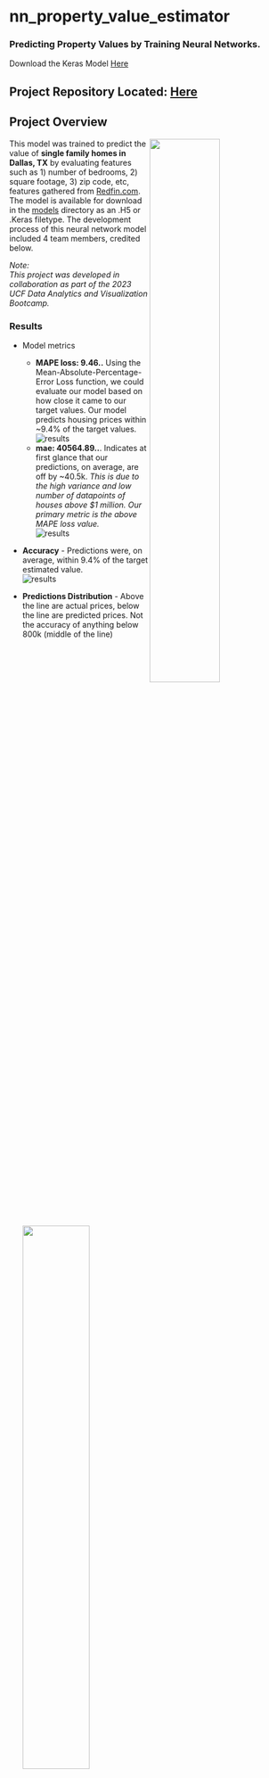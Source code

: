 # nn_property_value_estimator 

### Predicting Property Values by Training Neural Networks.
Download the Keras Model [Here](models/redfin_property_estimator.keras)

## Project Repository Located: [Here](https://github.com/najtompkins/crime-exploration-dashboard)
## Project Overview
<img src="images/redfin.png" align="right" width="50%" height="50%"/>

This model was trained to predict the value of **single family homes in Dallas, TX** by evaluating features such as 1) number of bedrooms, 2) square footage, 3) zip code, etc, features gathered from [Redfin.com](https://www.redfin.com). The model is available for download in the [models](models/) directory as an .H5 or .Keras filetype. The development process of this neural network model included 4 team members, credited below.

*Note:*<br>
*This project was developed in collaboration as part of the 2023 UCF Data Analytics and Visualization Bootcamp.*

### Results
- Model metrics
  - **MAPE loss: 9.46..** Using the Mean-Absolute-Percentage-Error Loss function, we could evaluate our model based on how close it came to our target values. Our model predicts housing prices within ~9.4% of the target values. <br>
  ![results](images/results/epoch_100.png)
  - **mae: 40564.89..**. Indicates at first glance that our predictions, on average, are off by ~40.5k. *This is due to the high variance and low number of datapoints of houses above $1 million. Our primary metric is the above MAPE loss value.* <br>
  ![results](images/results/mae.png)

- **Accuracy** - Predictions were, on average, within 9.4% of the target estimated value.<br> ![results](images/results/actual_v_pred.png)
- **Predictions Distribution** - Above the line are actual prices, below the line are predicted prices. Not the accuracy of anything below 800k (middle of the line)
  <br>     <img src="images/results/results.png" width="50%" height="50%">


- **Loss** = Final Epoch. <br> ![results](images/results/epoch_100.png)

### Team Members: <br> 
**Martin Bedino**: GitHub: [mbedino99](https://github.com/mbedino99) <br>
**David Pinsky**: GitHub: [dpinsky1](https://github.com/dpinsky1) <br>
**Kaylee Patterson**: GitHub: [kayleepat](https://github.com/kayleepat) <br>
**Nathan-Andrew Tompkins (self)**: GitHub: [najtompkins](https://github.com/najtompkins) <br>

## Sourcing and Cleaning
There are 3 primary sources of the data used in training this model:
  1. List of Dallas addresses used in API call: [Dallas Central Appraisal District](https://www.dallascad.org/)
      * *Note* The list of cleaned addresses can be found in the [data](data/addresses_cleaned.csv) directory as cleaned: 
  2. [Redfin.com](redfin.com)
  3. [Redfin API Wrapper](https://github.com/reteps/redfin) developed by GitHub user "[reteps](https://github.com/reteps)"

## Kaylee Patterson - Data Aquisition and Processing 
  ### Data Aquisition
  - This model is trained on Redfin housing data pulled using a list of addresses located in Dallas, TX. These addresses were sourced from the [Dallas Central Appraisal District website](https://www.dallascad.org/). This downloadable .csv was then cleaned to remove any rows with empty values. This cleaned dataset can be found [here](data/addresses_cleaned.csv).
  - All other feature data was obtained from [Redfin](redfin.com) through the Redfin Wrapper cited above. The addresses from DCAD were reformatted to be used with a wrapper to access Redfin's unlisted API. (cleaning code [here](./code/ETL_addresses.ipynb).) This wrapper allowed access to the data without violating Redfin's terms of use against webscraping. (below is an example of the wrapper's code) <br>
    <img src="images/Kaylee/wrapper_code.png" width="50%" height="50%">
    <img src="images/Kaylee/wrapper_code_2.png" width="50%" height="50%">

  - The code that pulls this data is located in in the [code](./code/) directory. ([File located here](./code/redfin_data_collector.ipynb))
    <br>
    <img src="images/Kaylee/api_calls_code.png" width="50%" height="50%">
    
      - *Due to the extreme length of time it took to pull data using this wrapper method these API calls were  done in batches of 10,000 addresses. These were exported as .csv files to the data folder and then concatenated into the [combined_file.csv](./data/combined_file.csv).*
      - *Despite procurring a list of over 600,000 addresses, the time constraints of this project permitted data extraction for only around 40,000 homes. (Though this was more than enough to train the model.)*
    
## Martin - Statistical Analysis of Training Data
  - Training data extracted from the Redin Wrapper was analyzed so that we could better understand how to process the data further before training our model on it.
    - We used analytical and visualization tools such as MatplotLib, Seaborn, SKLearn, ScyPi to better understand the shape and scope of the data. 
    - We performed statisatical analysis to understand the correlations between the variables in our data and our target variable of home prices.
    - Our data was cleaned in order to better account for outliers, visualize upper and lower bounds, as well as test for normality
  - We performed a preliminary OLS regression of the coefficients in order to visualize the validity of our data for further tuning.
    - The data was tested to ensure it clears the classical assumptions.
      - We found a small but possible instance of autocorrelation
      - We found the data to be homoskedastic
      - There is no perfect linear relation between home prices and our explanatory variables
  - From this quick analysis we find a adjusted. r^2 value of 0.678, meaning there is room for improvement of the model through hyperparameter tuning.
<br>
<img src="images/Martin/Screenshot%202024-01-03%20at%202.42.27 PM.png" width="50%" height="50%">
<br>
<img src="images/Martin/martin_2.png" width="50%" height="50%">
<br>
<img src="images/Martin/martin_3.png" width="50%" height="50%">
 

## Nathan-Andrew Tompkins - Model Architecture and Tuning
  ### Code: [Here](code/nn_model_training.ipynb), Keras Model: [Here](models/redfin_property_estimator.keras)
  ### Keras Tuner structure
  - Using the Keras-Tuner library, our hyperparameter tuning function initializes a Sequential keras model and uses four separate activation functions to test on for the hidden layers: 'relu', 'tanh', 'linear', 'softplus'.
  - The tuner-function was set to choose between 2 and 20 layers, each comprised of up to 20 neurons each.
  - The output layer was designed to have a single output, which would be the predicted house price.
  - As this was not a classic example of a model designed to cluster or classify data and instead predict a numerical value close to the actual value, it became neccesary to find a proper loss and evaluation method.
    - Our loss function was the "Mean Absolute Percentage Error" function. This allowed for our model to test the data's accuracy within a certain percentage of the target instead of exacting values.
    - The MAE metric was used to determine the average value that the model was off in it's pricing estimation. (Note that this value is greater than expected due to the high variance of housing prices above 2.5 million.) <img src="images/Nathan-Andrew/valuation_metrics.png" width='50%' height='50%'/>

  - The tuner-hyperband itself is initialized using the tuning-function as the first parameter. The "objective" here is "val_loss" as the primary function of this model is to reduce the percentage error between predicted and target vales. Likewise, the model callback/checkpoint "mode" variable is looking for the minimal value of the loss function to determine which tested model performs the best.

### Final model structure

  <img src="images/Nathan-Andrew/nn_design.png" align="right" width='70%' height='70%'/>
  <img src="images/Nathan-Andrew/nn_structure.png" align="right" width='70%' height='70%'/>

  - Due to unexpected errors when using the best model determined by the keras-tuner, our final model uses only a few of those specifications. In the end, our model is Sequential and comprised of 4 layers:
    1. Input layer using the "relu" activaiton function
    2. Two hidden layers with 11 and 13 neurons respectively using the "linear" activation function.
    3. Output layer using the "linear" function. <br>

### Model Results
<img src="images/results/epoch_100.png" align="right" width='70%' height='70%'/>

  - **loss: 9.46** Indicates that predicted housing prices are within ~9.4% of the target values.
  - **mae: 40564.8964**. Indicates at first glance that our data, on average, is off by ~40.5k. *Again, this is due to the high variance and low number of datapoints of houses above $1 million*. <br>
  ![results](images/results/mae.png)
  
## David Pinsky - Data Visualization Dashboard
*A Tableau Public Visualization of the data can be found [here](https://public.tableau.com/app/profile/nathan.andrew.tompkins/viz/redfin_training_analysis/Story1?publish=yes), or downloaded [here](redfin_training_analysis.twbx).*

The visualizations within the Tableau Public dashboard are desinged to illustrate the full Redfin-extracted dataset as well as our compare it to our cleaned_data.csv.

### Our model's performance. 

The visualizations below illustrate the accuracy of our pricing model. While there are small differences the key takeaway is that these images look largely the same, meaning that our model predicted price-ranges in a substantially accurate way.

### Results
Using size and color to illustrate the prices of the homes, we can see that the while there are small differences between the actual and predicted maps, our model was trained with a satisfying degree of accuracy so that at these look largely the same.

*Actual Prices*
<br>
<img src="images/David/actual_view.png" width='60%' height='=60%'/>

*Predicted Prices*
<br>
<img src="images/David/predicted_view.png" width='60%' height='=60%'/>

### Data Cleaning
Much of the data taken from Redfin included features for houses that significantly skewed some of our features. These multi-million dollar mansions included large interior and lot sizes, as well as over-represented bathroom and bedroom counts in the data. As these mansions were not in the scope of our model we elimented them from the training dataset, allowing for greater stability and accuracy in the single-family-home predictions model we devloped.
<br>
<img src="images/David/cleaned_data.png" width='40%' height='=40%'/>


### Zip Code API Pulls.
Due to the limits of this project of our data is not as securly balanced as we would have otherwise striven for. As you can see below a vast majority of addresses we accessed and trained on were pulled from the northeast districts of Dallas, or other singlulary districts around the region. Nearly all were represented, but the model is weighted heavily toward home prices in those areas.
<br>
<img src="images/David/zip_distribution.png" width='60%' height='=60%'/>


### Actual vs. Predicted
Above the line we can see the acutal house values and below the line we can see the predicted values from our model. We can see that houses below 800k are predicted with a high degree of accuracy and those above, where training data was not as available, were predicted with a lower degree of accuracy. This is the reason for the MAE value of 40564.8964. At first this metric would indicate that the average value of error in predictions is around 40K, but that number is drastically skewed due to houses with higher values in this data set. The 9.4% accuracy is the greater metric to evaluate this model due to this oddity in the MAE.
<br>
<img src="images/David/actual_v_pred.png" width='60%' height='=60%'/>

### Home Value Distribution - Actual
The home value distribution for all of the API data followed a normal distribution, peaking at with over 1,500 home in the 270k price bracket.
<br>
<img src="images/David/price_distribution.png" width='60%' height='=60%'/>

### Home Value Distribution - Predicted
The predicted home value distribution also followes a normal distribution. 
<br>
<img src="images/David/sample_distribution.png" width='60%' height='=60%'/>

### Proper Price Weight
We can see that our model properly weighted the relationship between the two price/sq.ft interior features.
<br>
<img src="images/David/proper_price_weight.png" width='60%' height='=60%'/>



# End of ReadMe.

### Thank you from our team!
